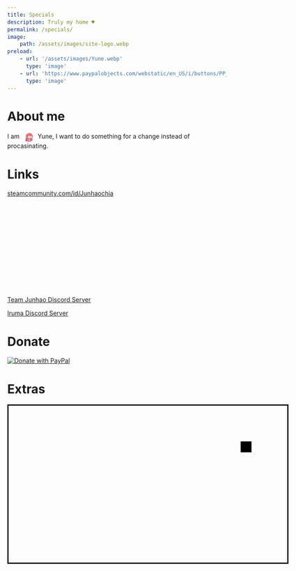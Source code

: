 ```yaml
---
title: Specials
description: Truly my home ♥
permalink: /specials/
image:
    path: /assets/images/site-logo.webp
preload:
    - url: '/assets/images/Yune.webp'
      type: 'image'
    - url: 'https://www.paypalobjects.com/webstatic/en_US/i/buttons/PP_logo_h_200x51.png'
      type: 'image'
---
```


# About me

<span>I am</span>
<img src="/assets/images/Yune.webp" alt="Profile Picture of Yune" width="24" height="24" style="border-radius: 50%;margin: 0 5px;vertical-align:middle;">
<span>Yune, I want to do something for a change instead of procasinating.</span>

# Links

<div>
  <div><a href="https://steamcommunity.com/id/Junhaochia">steamcommunity.com/id/Junhaochia</a></div>
  <iframe title="Steam Miniprofile of Yune" id="iframe-smp" loading="lazy" scrolling="no" width="328px" height="210px" style="border: 0px;"></iframe>
  <script id="steam-smp" type="application/javascript">
  {
    const rm_srcset = /srcset=".*"/g;
    const style = `@import url("https://community.akamai.steamstatic.com/public/shared/css/shared_global.css");

    /* Remove Borders */
    body {
      margin: 0;
    }

    /* Make avatar border looks better */
    .border_color_offline {
      border-color: transparent;
    }

    .border_color_online {
      border-color: transparent;
    }

    .border_color_in-game {
      border-color: transparent;
    }

    .border_color_golden {
      border-color: transparent;
    }`;

    fetch('https://www.whateverorigin.org/get?url=https://steamcommunity.com/miniprofile/192010363')
    .then((res) => res.json()).then((res) => {
      const smp = document.getElementById('iframe-smp');
      smp.srcdoc = (
            '<!DOCTYPE html><html lang="en-US"><head><style>' +
            style +
            '</style></head><body>' +
            res.contents.replace(rm_srcset, '').replace('_medium.jpg', '_full.jpg') +
            decodeURI("%3Cscript%3Eparent.postMessage(%60$%7Bdocument.body.scrollHeight%7Dpx$%7Bwindow.location.href%7D%60,'*');%3C/script%3E%3C/body%3E%3C/html%3E")
        );
      window.addEventListener("message", function (e) { if (typeof(e.data) === "string" && e.data.includes(smp.src)) smp.height = e.data.slice(0, 5); });
    });

}
</script>

</div>

[Team Junhao Discord Server](https://discord.gg/9QeEzAq)

[Iruma Discord Server](https://discord.gg/M79cK6g)

# Donate

[![Donate with PayPal](https://www.paypalobjects.com/webstatic/en_US/i/buttons/PP_logo_h_200x51.png 'Paypal Logo')](https://paypal.me/Junhaochia)

# Extras

<marquee
  direction="down"
  width="640"
  height="360"
  scrollamount="4"
  behavior="alternate"
  style="border:solid">
<marquee scrollamount="4" behavior="alternate"><div style="width: 25px;height: 25px;background: black;"/></marquee>
</marquee>
